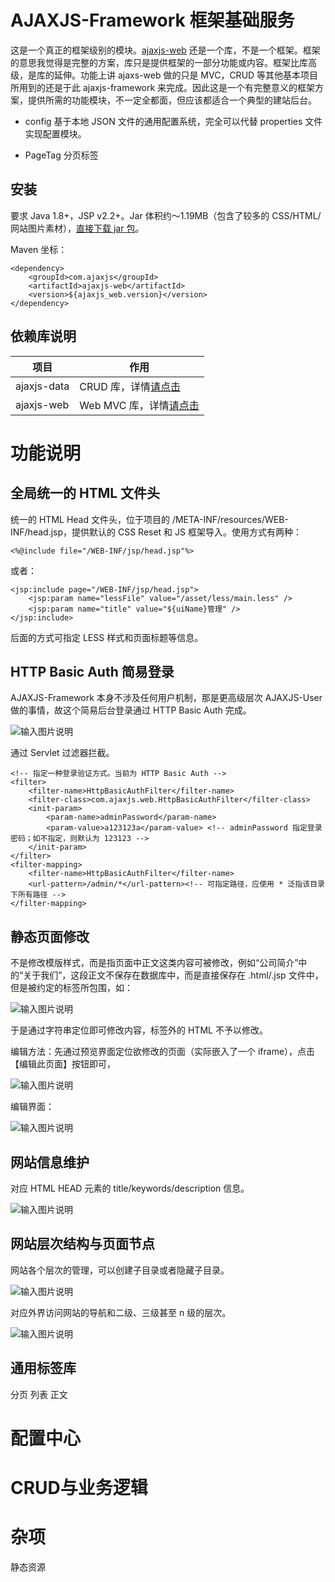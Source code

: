 AJAXJS-Framework 框架基础服务
===========

这是一个真正的框架级别的模块。[ajaxjs-web](../ajaxjs-web/README.md) 还是一个库，不是一个框架。框架的意思我觉得是完整的方案，库只是提供框架的一部分功能或内容。框架比库高级，是库的延伸。功能上讲 ajaxs-web 做的只是 MVC，CRUD 等其他基本项目所用到的还是于此 ajaxjs-framework 来完成。因此这是一个有完整意义的框架方案，提供所需的功能模块，不一定全都面，但应该都适合一个典型的建站后台。


- config 基于本地 JSON 文件的通用配置系统，完全可以代替 properties 文件实现配置模块。

- PageTag 分页标签


安装
---------

要求 Java 1.8+，JSP v2.2+。Jar 体积约～1.19MB（包含了较多的 CSS/HTML/网站图片素材），[直接下载 jar 包](https://search.maven.org/remotecontent?filepath=com/ajaxjs/ajaxjs-web/1.1.5/ajaxjs-web-1.1.3.jar)。

Maven 坐标：

```
<dependency>
    <groupId>com.ajaxjs</groupId>
    <artifactId>ajaxjs-web</artifactId>
    <version>${ajaxjs_web.version}</version>
</dependency>
```

依赖库说明
-------------
|项目|作用|
|---|---|
|ajaxjs-data| CRUD 库，详情[请点击](../ajaxjs-data/README.md)|
|ajaxjs-web| Web MVC 库，详情[请点击](../ajaxjs-web/README.md)|

功能说明
===========

全局统一的 HTML 文件头
------------------
统一的 HTML Head 文件头，位于项目的 /META-INF/resources/WEB-INF/head.jsp，提供默认的 CSS Reset 和 JS 框架导入。使用方式有两种：

	<%@include file="/WEB-INF/jsp/head.jsp"%>
	
或者：

	<jsp:include page="/WEB-INF/jsp/head.jsp">
		<jsp:param name="lessFile" value="/asset/less/main.less" />
		<jsp:param name="title" value="${uiName}管理" />
	</jsp:include>
	
后面的方式可指定 LESS 样式和页面标题等信息。


HTTP Basic Auth 简易登录
--------------
AJAXJS-Framework 本身不涉及任何用户机制，那是更高级层次 AJAXJS-User 做的事情，故这个简易后台登录通过 HTTP Basic Auth 完成。


![输入图片说明](https://images.gitee.com/uploads/images/2019/0623/215200_d8fc93d6_784269.png "屏幕截图.png")

通过 Servlet 过滤器拦截。

	<!-- 指定一种登录验证方式。当前为 HTTP Basic Auth -->
	<filter>
		<filter-name>HttpBasicAuthFilter</filter-name>
		<filter-class>com.ajaxjs.web.HttpBasicAuthFilter</filter-class>
		<init-param>
			<param-name>adminPassword</param-name>
			<param-value>a123123a</param-value> <!-- adminPassword 指定登录密码；如不指定，则默认为 123123 -->
		</init-param>
	</filter>
	<filter-mapping>
		<filter-name>HttpBasicAuthFilter</filter-name>
		<url-pattern>/admin/*</url-pattern><!-- 可指定路径，应使用 * 泛指该目录下所有路径 -->
	</filter-mapping>




静态页面修改
-------------

不是修改模版样式，而是指页面中正文这类内容可被修改，例如“公司简介”中的“关于我们”，这段正文不保存在数据库中，而是直接保存在 .html/.jsp 文件中，但是被约定的标签所包围，如：

![输入图片说明](https://images.gitee.com/uploads/images/2019/0623/190914_628b6a68_784269.png "屏幕截图.png")

于是通过字符串定位即可修改内容，标签外的 HTML 不予以修改。

编辑方法：先通过预览界面定位欲修改的页面（实际嵌入了一个 iframe），点击【编辑此页面】按钮即可，

![输入图片说明](https://images.gitee.com/uploads/images/2019/0623/191524_30f069c5_784269.png "屏幕截图.png")

编辑界面：

![输入图片说明](https://images.gitee.com/uploads/images/2019/0623/191630_291b7f8a_784269.png "屏幕截图.png")

网站信息维护
---------------

对应 HTML HEAD 元素的 title/keywords/description 信息。

![输入图片说明](https://images.gitee.com/uploads/images/2019/0623/205527_9574248a_784269.png "屏幕截图.png")


网站层次结构与页面节点
--------------

网站各个层次的管理，可以创建子目录或者隐藏子目录。


![输入图片说明](https://images.gitee.com/uploads/images/2019/0623/205901_074c563d_784269.png "屏幕截图.png")

对应外界访问网站的导航和二级、三级甚至 n 级的层次。

![输入图片说明](https://images.gitee.com/uploads/images/2019/0623/210046_12179bd2_784269.png "屏幕截图.png")



通用标签库
---------------
分页
列表
正文

配置中心
===========

CRUD与业务逻辑
==========





杂项
==========
静态资源




